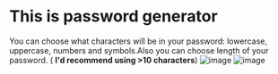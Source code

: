 # This is password generator
You can choose what characters will be in your password: lowercase, uppercase, numbers and symbols.Also you can choose length of your password.  ( **I'd recommend using >10 characters**)
![image](https://github.com/justlearningguy/passwordgenerator/assets/163748552/e58e073f-1233-4445-8554-60b4d7d2c664)
![image](https://github.com/justlearningguy/passwordgenerator/assets/163748552/cacb2b53-69a7-4541-9d4f-1e6f13515e21)
